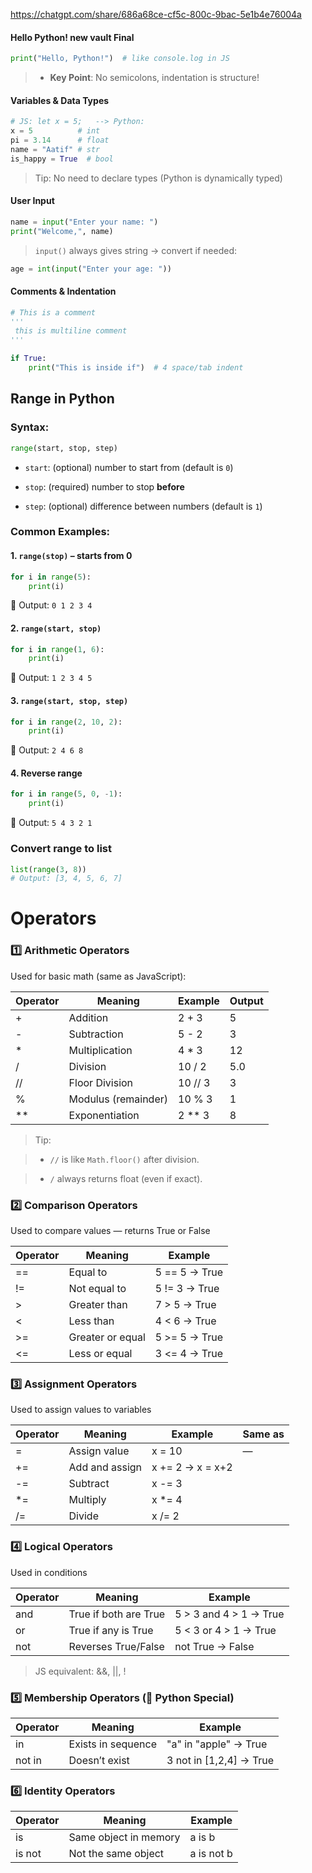  https://chatgpt.com/share/686a68ce-cf5c-800c-9bac-5e1b4e76004a
#### Hello Python! new vault Final
```python
print("Hello, Python!")  # like console.log in JS
```
> - **Key Point**: No semicolons, indentation is structure!

#### Variables & Data Types
```python
# JS: let x = 5;   --> Python:
x = 5          # int
pi = 3.14      # float
name = "Aatif" # str
is_happy = True  # bool
```
> Tip: No need to declare types (Python is dynamically typed)

#### User Input
```python
name = input("Enter your name: ")
print("Welcome,", name)

```
>`input()` always gives string → convert if needed:

```python
age = int(input("Enter your age: "))
```

####  Comments & Indentation

```python
# This is a comment
'''
 this is multiline comment
'''

if True:
    print("This is inside if")  # 4 space/tab indent

```


## Range in Python

###  Syntax:

```python
range(start, stop, step)
```

- `start`: (optional) number to start from (default is `0`)
    
- `stop`: (required) number to stop **before**
    
- `step`: (optional) difference between numbers (default is `1`)

 
 ### Common Examples:

#### 1. `range(stop)` – starts from 0

```python
for i in range(5):
    print(i)
```

🔸 Output: `0 1 2 3 4`

#### 2. `range(start, stop)`

```python
for i in range(1, 6):
    print(i)
```

🔸 Output: `1 2 3 4 5`

#### 3. `range(start, stop, step)`

```python
for i in range(2, 10, 2):
    print(i)
```

🔸 Output: `2 4 6 8`

#### 4. Reverse range

```python
for i in range(5, 0, -1):
    print(i)
```

🔸 Output: `5 4 3 2 1`

###  Convert range to list

```python
list(range(3, 8))
# Output: [3, 4, 5, 6, 7]
```

# Operators

### 1️⃣ Arithmetic Operators

Used for basic math (same as JavaScript):

|Operator|Meaning|Example|Output|
|---|---|---|---|
|+|Addition|2 + 3|5|
|-|Subtraction|5 - 2|3|
|*|Multiplication|4 * 3|12|
|/|Division|10 / 2|5.0|
|//|Floor Division|10 // 3|3|
|%|Modulus (remainder)|10 % 3|1|
|**|Exponentiation|2 ** 3|8|

> Tip:

>- `//` is like `Math.floor()` after division.
    
>- `/` always returns float (even if exact).
    

### 2️⃣ Comparison Operators

Used to compare values — returns True or False

|Operator|Meaning|Example|
|---|---|---|
|==|Equal to|5 == 5 → True|
|!=|Not equal to|5 != 3 → True|
|>|Greater than|7 > 5 → True|
|<|Less than|4 < 6 → True|
|>=|Greater or equal|5 >= 5 → True|
|<=|Less or equal|3 <= 4 → True|

### 3️⃣ Assignment Operators

Used to assign values to variables

|Operator|Meaning|Example|Same as|
|---|---|---|---|
|=|Assign value|x = 10|—|
|+=|Add and assign|x += 2 → x = x+2||
|-=|Subtract|x -= 3||
|*=|Multiply|x *= 4||
|/=|Divide|x /= 2||

### 4️⃣ Logical Operators

Used in conditions

|Operator|Meaning|Example|
|---|---|---|
|and|True if both are True|5 > 3 and 4 > 1 → True|
|or|True if any is True|5 < 3 or 4 > 1 → True|
|not|Reverses True/False|not True → False|

> JS equivalent: &&, ||, !


### 5️⃣ Membership Operators (🚀 Python Special)

|Operator|Meaning|Example|
|---|---|---|
|in|Exists in sequence|"a" in "apple" → True|
|not in|Doesn’t exist|3 not in [1,2,4] → True|

### 6️⃣ Identity Operators

|Operator|Meaning|Example|
|---|---|---|
|is|Same object in memory|a is b|
|is not|Not the same object|a is not b|



